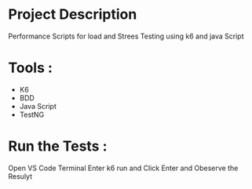 # Project Description 
Performance Scripts for load and Strees Testing using k6 and java Script

# Tools :
- K6 
- BDD
- Java Script 
- TestNG 

# Run the Tests :
Open VS Code Terminal 
Enter k6 run and Click Enter and Obeserve the Resulyt
